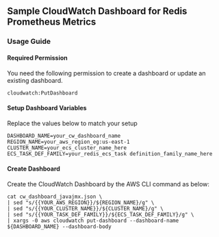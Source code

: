 ## Sample CloudWatch Dashboard for Redis Prometheus Metrics

### Usage Guide

#### Required Permission
You need the following permission to create a dashboard or update an existing dashboard.
```
cloudwatch:PutDashboard
```

#### Setup Dashboard Variables
Replace the values below to match your setup

```
DASHBOARD_NAME=your_cw_dashboard_name
REGION_NAME=your_aws_region_eg:us-east-1
CLUSTER_NAME=your_ecs_cluster_name_here
ECS_TASK_DEF_FAMILY=your_redis_ecs_task definition_family_name_here
```

#### Create Dashboard
Create the CloudWatch Dashboard by the AWS CLI command as below:
```
cat cw_dashboard_javajmx.json \
| sed "s/{{YOUR_AWS_REGION}}/${REGION_NAME}/g" \
| sed "s/{{YOUR_CLUSTER_NAME}}/${CLUSTER_NAME}/g" \
| sed "s/{{YOUR_TASK_DEF_FAMILY}}/${ECS_TASK_DEF_FAMILY}/g" \
| xargs -0 aws cloudwatch put-dashboard --dashboard-name ${DASHBOARD_NAME} --dashboard-body
```

